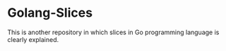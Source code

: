 # Golang-Slices
This is another repository in which slices in Go programming language is clearly explained.
